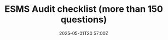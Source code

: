 ---
title: ESMS Audit checklist (more than 150 questions)
linkTitle: ESMS Audit checklist (more than 150 questions)
date: '2025-05-01T20:57:00Z'
weight: 1
description: No content
draft: false
ref: esms-audit-checklist-more-than-150-questions
---